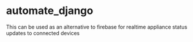 # automate_django

This can be used as an alternative to firebase for realtime appliance status updates to connected devices
